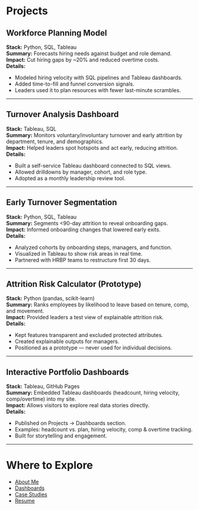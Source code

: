 # Projects

## Workforce Planning Model
**Stack:** Python, SQL, Tableau  
**Summary:** Forecasts hiring needs against budget and role demand.  
**Impact:** Cut hiring gaps by ~20% and reduced overtime costs.  
**Details:**  
- Modeled hiring velocity with SQL pipelines and Tableau dashboards.  
- Added time-to-fill and funnel conversion signals.  
- Leaders used it to plan resources with fewer last-minute scrambles.

---

## Turnover Analysis Dashboard
**Stack:** Tableau, SQL  
**Summary:** Monitors voluntary/involuntary turnover and early attrition by department, tenure, and demographics.  
**Impact:** Helped leaders spot hotspots and act early, reducing attrition.  
**Details:**  
- Built a self-service Tableau dashboard connected to SQL views.  
- Allowed drilldowns by manager, cohort, and role type.  
- Adopted as a monthly leadership review tool.

---

## Early Turnover Segmentation
**Stack:** Python, SQL, Tableau  
**Summary:** Segments <90-day attrition to reveal onboarding gaps.  
**Impact:** Informed onboarding changes that lowered early exits.  
**Details:**  
- Analyzed cohorts by onboarding steps, managers, and function.  
- Visualized in Tableau to show risk areas in real time.  
- Partnered with HRBP teams to restructure first 30 days.

---

## Attrition Risk Calculator (Prototype)
**Stack:** Python (pandas, scikit-learn)  
**Summary:** Ranks employees by likelihood to leave based on tenure, comp, and movement.  
**Impact:** Provided leaders a test view of explainable attrition risk.  
**Details:**  
- Kept features transparent and excluded protected attributes.  
- Created explainable outputs for managers.  
- Positioned as a prototype — never used for individual decisions.

---

## Interactive Portfolio Dashboards
**Stack:** Tableau, GitHub Pages  
**Summary:** Embedded Tableau dashboards (headcount, hiring velocity, comp/overtime) into my site.  
**Impact:** Allows visitors to explore real data stories directly.  
**Details:**  
- Published on Projects → Dashboards section.  
- Examples: headcount vs. plan, hiring velocity, comp & overtime tracking.  
- Built for storytelling and engagement.

---

# Where to Explore
- [About Me](/about)  
- [Dashboards](/projects#dashboards)  
- [Case Studies](/case-studies)  
- [Resume](/resume)
